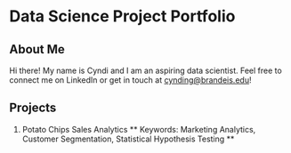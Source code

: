 # Data Science Project Portfolio
## About Me
Hi there! My name is Cyndi and I am an aspiring data scientist. Feel free to connect me on LinkedIn or get in touch at cynding@brandeis.edu!

## Projects
1. Potato Chips Sales Analytics
** Keywords: Marketing Analytics, Customer Segmentation, Statistical Hypothesis Testing **

